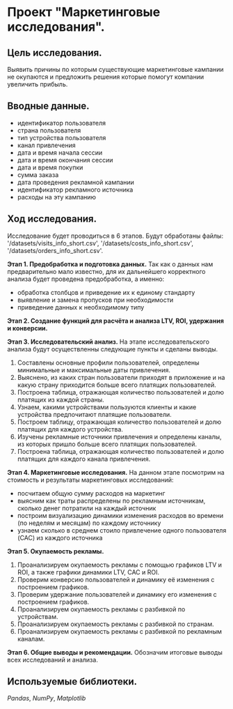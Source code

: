 # Проект "Маркетинговые исследования". #


## Цель исследования. ##  

 Выявить причины по которым существующие маркетинговые кампании не окупаются и предложить решения которые помогут компании увеличить прибыль.
     
## Вводные данные. ##

- идентификатор пользователя
- страна пользователя
- тип устройства пользователя
- канал привлечения
- дата и время начала сессии
- дата и время окончания сессии
- дата и время покупки
- сумма заказа
- дата проведения рекламной кампании
- идентификатор рекламного источника
- расходы на эту кампанию

  
## Ход исследования. ##
 Исследование будет проводиться в 6 этапов. Будут обработаны файлы: '/datasets/visits_info_short.csv', '/datasets/costs_info_short.csv', '/datasets/orders_info_short.csv'.
 
 **Этап 1. Предобработка и подготовка данных.** 
Так как о данных нам предварительно мало известно, для их дальнейшего корректного анализа будет проведена предобработка, а именно:

- обработка столбцов и приведение их к единому стандарту
- выявление и замена пропусков при необходимости
- приведение данных к необходимому типу
  
**Этап 2. Создание функций для расчёта и анализа LTV, ROI, удержания и конверсии.** 
 
**Этап 3. Исследовательский анализ.** 
 На этапе исследовательского анализа будут осуществленны следующие пункты и сделаны выводы.
 
 1. Составлены основные профили пользователей, определены минимальные и максимальные даты привлечения.
 2. Выяснено, из каких стран пользователи приходят в приложение и на какую страну приходится больше всего платящих пользователей.
 3. Построена таблица, отражающая количество пользователей и долю платящих из каждой страны.
 4. Узнаем, какими устройствами пользуются клиенты и какие устройства предпочитают платящие пользователи.
 5. Построем таблицу, отражающая количество пользователей и долю платящих для каждого устройства.
 6. Изучены рекламные источники привлечения и определены каналы, из которых пришло больше всего платящих пользователей.
 7. Построена таблица, отражающая количество пользователей и долю платящих для каждого канала привлечения.
 
**Этап 4. Маркетинговые исследования.**
 На данном этапе посмотрим на стоимость и результаты маркетинговых исследований:

- посчитаем общую сумму расходов на маркетинг
- выясним как траты распределены по рекламным источникам, сколько денег потратили на каждый источник
- построим визуализацию динамики изменения расходов во времени (по неделям и месяцам) по каждому источнику
- узнаем сколько в среднем стоило привлечение одного пользователя (CAC) из каждого источника

 **Этап 5. Окупаемость рекламы.**
 
1. Проанализируем окупаемость рекламы c помощью графиков LTV и ROI, а также графики динамики LTV, CAC и ROI.
2. Проверим конверсию пользователей и динамику её изменения с построением графиков.
3. Проверим удержание пользователей и динамику его изменения с построением графиков.
4. Проанализируем окупаемость рекламы с разбивкой по устройствам.
5. Проанализируем окупаемость рекламы с разбивкой по странам.
6. Проанализируем окупаемость рекламы с разбивкой по рекламным каналам.

 **Этап 6. Общие выводы и рекомендации.**
 Обозначим итоговые выводы всех исследований и анализа.

## Используемые библиотеки. ##

*Pandas*, *NumPy*, *Matplotlib*
